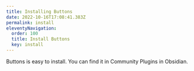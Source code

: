 ```yaml
---
title: Installing Buttons
date: 2022-10-16T17:08:41.383Z
permalink: install
eleventyNavigation:
  order: 100
  title: Install Buttons
  key: install
---
```

B﻿uttons is easy to install. You can find it in Community Plugins in Obsidian.